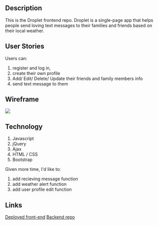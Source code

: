 <h2>Description</h2>

This is the Droplet frontend repo. Droplet is a single-page app that helps people send loving text messages to their families and friends based on their local weather.

<h2>User Stories</h2>
Users can:

1) register and log in,
2) create their own profile
3) Add/ Edit/ Delete/ Update their friends and family members info
4) send text message to them

<h2>Wireframe</h2>
<img src="https://cloud.githubusercontent.com/assets/14181927/11906212/e953ff16-a598-11e5-99a4-eae37370a649.JPG">

<h2>Technology</h2>

1) Javascript
2) jQuery
3) Ajax
4) HTML / CSS
5) Bootstrap

Given more time, I'd like to:

1) add recieving message function
2) add weather alert function
3) add user profile edit function

<h2>Links</h2>

<a href="http://kuramameng.github.io/droplet-frontend"> Deployed front-end</a>
<a href="https://github.com/kuramameng/droplet-api"> Backend repo</a>
